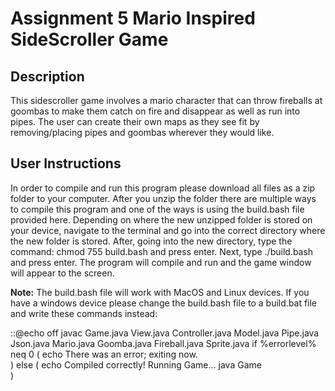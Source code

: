 # Assignment 5 Mario Inspired SideScroller Game

## Description
This sidescroller game involves a mario character that can throw fireballs at goombas to make them catch on fire and disappear as well as run into pipes. The user can create their own maps as they see fit by removing/placing pipes and goombas wherever they would like.

## User Instructions
In order to compile and run this program please download all files as a zip folder to your computer. After you unzip the folder there are multiple ways to compile this program and one of the ways is using the build.bash file provided here. Depending on where the new unzipped folder is stored on your device, navigate to the terminal and go into the correct directory where the new folder is stored. After, going into the new directory, type the command: chmod 755 build.bash and press enter. Next, type ./build.bash and press enter. The program will compile and run and the game window will appear to the screen.

**Note:** The build.bash file will work with MacOS and Linux devices. If you have a windows device please change the build.bash file to a build.bat file and write these commands instead:

::@echo off
javac Game.java View.java Controller.java Model.java Pipe.java Json.java Mario.java Goomba.java Fireball.java Sprite.java
if %errorlevel% neq 0 (
	echo There was an error; exiting now.	
) else (
	echo Compiled correctly!  Running Game...
	java Game	
)





